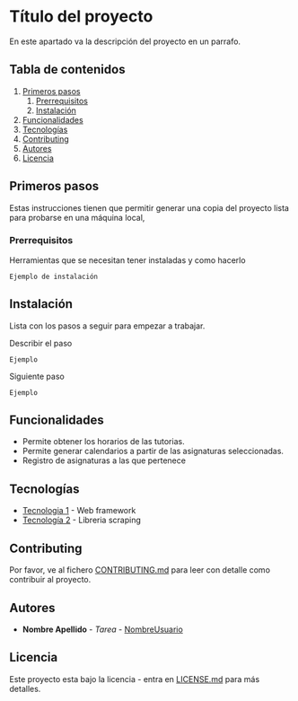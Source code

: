 # Título del proyecto

En este apartado va la descripción del proyecto en un parrafo.

## Tabla de contenidos

1. [Primeros pasos](#primeros-pasos)
	1. [Prerrequisitos](#prerrequisitos)
	2. [Instalación](#instalación)
2. [Funcionalidades](#funcionalidades)
3. [Tecnologías](#tecnologías)
4. [Contributing](#contributing)
5. [Autores](#autores)
6. [Licencia](#licencia)

## Primeros pasos

Estas instrucciones tienen que permitir generar una copia del proyecto lista para probarse en una máquina local,

### Prerrequisitos

Herramientas que se necesitan tener instaladas y como hacerlo

```
Ejemplo de instalación
```

## Instalación

Lista con los pasos a seguir para empezar a trabajar.

Describir el paso
```
Ejemplo
```

Siguiente paso

```
Ejemplo
```

## Funcionalidades
<!--- Enumera las funcionalidades del proyecto --->

* Permite obtener los horarios de las tutorias.
* Permite generar calendarios a partir de las asignaturas seleccionadas.
* Registro de asignaturas a las que pertenece


## Tecnologías

* [Tecnologia 1]() - Web framework
* [Tecnología 2]() - Libreria scraping

## Contributing

Por favor, ve al fichero [CONTRIBUTING.md](CONTRIBUTING.md) para leer con detalle como contribuir al proyecto.

## Autores

* **Nombre Apellido** - *Tarea* - [NombreUsuario](https://github.com/NombreUsuario)


## Licencia

Este proyecto esta bajo la licencia <nombre de la licencia> - entra en [LICENSE.md](LICENSE.md) para más detalles.



